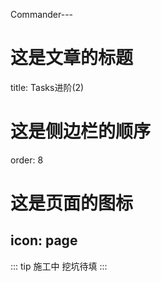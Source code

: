 Commander---
# 这是文章的标题
title: Tasks进阶(2)
# 这是侧边栏的顺序
order: 8
# 这是页面的图标
icon: page
---
::: tip 施工中
挖坑待填
:::